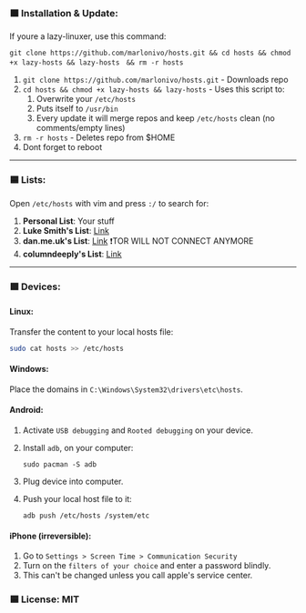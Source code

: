 ### 🟧 Installation & Update:

If youre a lazy-linuxer, use this command:

```
git clone https://github.com/marlonivo/hosts.git && cd hosts && chmod +x lazy-hosts && lazy-hosts　&& rm -r hosts
```

1. `git clone https://github.com/marlonivo/hosts.git` - Downloads repo
2. `cd hosts && chmod +x lazy-hosts && lazy-hosts` - Uses this script to:
   1. Overwrite your `/etc/hosts`
   2. Puts itself to `/usr/bin` 
   3. Every update it will merge repos and keep `/etc/hosts` clean (no comments/empty lines)
3. `rm -r hosts` - Deletes repo from $HOME
4. Dont forget to reboot

-----

### 🟦 Lists:

Open `/etc/hosts` with vim and press `:/` to search for:

1. **Personal List**: Your stuff
2. **Luke Smith's List**: [Link](https://github.com/LukeSmithxyz/etc/blob/master/ips) 
3. **dan.me.uk's List**: [Link](https://www.dan.me.uk/torlist/?full) ❗TOR WILL NOT CONNECT ANYMORE
4. **columndeeply's List**: [Link](https://github.com/columndeeply/hosts)

-----

### 🟩 Devices:

#### Linux:
Transfer the content to your local hosts file:
```bash
sudo cat hosts >> /etc/hosts
```

#### Windows:

Place the domains in `C:\Windows\System32\drivers\etc\hosts`.

#### Android:
1. Activate `USB debugging` and `Rooted debugging` on your device.
2. Install `adb`, on your computer:

   ```
   sudo pacman -S adb
   ```
3. Plug device into computer.
4. Push your local host file to it:
   ```
   adb push /etc/hosts /system/etc
   ```

#### iPhone (irreversible):
1. Go to `Settings > Screen Time > Communication Security`
2. Turn on the `filters of your choice` and enter a password blindly.
3. This can't be changed unless you call apple's service center.

### 🟦 License: MIT
